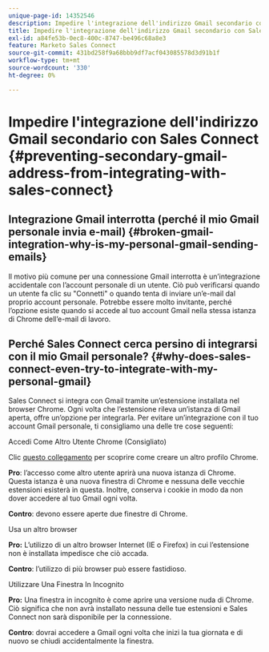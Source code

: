 ```yaml
---
unique-page-id: 14352546
description: Impedire l'integrazione dell'indirizzo Gmail secondario con Sales Connect - Documenti Marketo - Documentazione del prodotto
title: Impedire l'integrazione dell'indirizzo Gmail secondario con Sales Connect
exl-id: a84fe53b-0ec8-400c-8747-be496c68a8e3
feature: Marketo Sales Connect
source-git-commit: 431bd258f9a68bbb9df7acf043085578d3d91b1f
workflow-type: tm+mt
source-wordcount: '330'
ht-degree: 0%

---
```


# Impedire l&#39;integrazione dell&#39;indirizzo Gmail secondario con Sales Connect {#preventing-secondary-gmail-address-from-integrating-with-sales-connect}

## Integrazione Gmail interrotta (perché il mio Gmail personale invia e-mail) {#broken-gmail-integration-why-is-my-personal-gmail-sending-emails}

Il motivo più comune per una connessione Gmail interrotta è un’integrazione accidentale con l’account personale di un utente. Ciò può verificarsi quando un utente fa clic su &quot;Connetti&quot; o quando tenta di inviare un’e-mail dal proprio account personale. Potrebbe essere molto invitante, perché l’opzione esiste quando si accede al tuo account Gmail nella stessa istanza di Chrome dell’e-mail di lavoro.

## Perché Sales Connect cerca persino di integrarsi con il mio Gmail personale? {#why-does-sales-connect-even-try-to-integrate-with-my-personal-gmail}

Sales Connect si integra con Gmail tramite un’estensione installata nel browser Chrome. Ogni volta che l’estensione rileva un’istanza di Gmail aperta, offre un’opzione per integrarla. Per evitare un’integrazione con il tuo account Gmail personale, ti consigliamo una delle tre cose seguenti:

Accedi Come Altro Utente Chrome (Consigliato)

Clic [questo collegamento](https://support.google.com/chrome/answer/2364824?hl=en) per scoprire come creare un altro profilo Chrome.

**Pro**: l’accesso come altro utente aprirà una nuova istanza di Chrome. Questa istanza è una nuova finestra di Chrome e nessuna delle vecchie estensioni esisterà in questa. Inoltre, conserva i cookie in modo da non dover accedere al tuo Gmail ogni volta.

**Contro**: devono essere aperte due finestre di Chrome.

Usa un altro browser

**Pro:** L’utilizzo di un altro browser Internet (IE o Firefox) in cui l’estensione non è installata impedisce che ciò accada.

**Contro**: l’utilizzo di più browser può essere fastidioso.

Utilizzare Una Finestra In Incognito

**Pro:** Una finestra in incognito è come aprire una versione nuda di Chrome. Ciò significa che non avrà installato nessuna delle tue estensioni e Sales Connect non sarà disponibile per la connessione.

**Contro**: dovrai accedere a Gmail ogni volta che inizi la tua giornata e di nuovo se chiudi accidentalmente la finestra.

